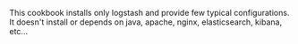 This cookbook installs only logstash and provide few typical configurations.
It doesn't install or depends on java, apache, nginx, elasticsearch, kibana, etc...
